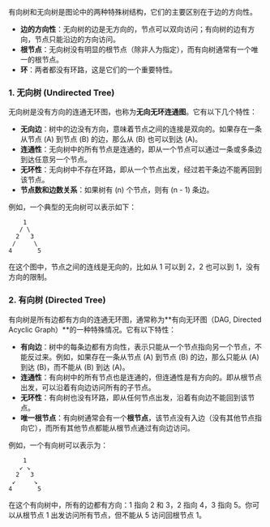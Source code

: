 有向树和无向树是图论中的两种特殊树结构，它们的主要区别在于边的方向性。
- **边的方向性**：无向树的边是无方向的，节点可以双向访问；有向树的边有方向，节点只能沿边的方向访问。
- **根节点**：无向树没有明显的根节点（除非人为指定），而有向树通常有一个唯一的根节点。
- **环**：两者都没有环路，这是它们的一个重要特性。
### 1. **无向树 (Undirected Tree)**

无向树是没有方向的连通无环图，也称为**无向无环连通图**。它有以下几个特性：
- **无向边**：树中的边没有方向，意味着节点之间的连接是双向的。如果存在一条从节点 \(A\) 到节点 \(B\) 的边，那么从 \(B\) 也可以到达 \(A\)。
- **连通性**：无向树中的所有节点是连通的，即从一个节点可以通过一条或多条边到达任意另一个节点。
- **无环性**：无向树中不存在环路，即从一个节点出发，经过若干条边不能再回到该节点。
- **节点数和边数关系**：如果树有 \(n\) 个节点，则有 \(n - 1\) 条边。

例如，一个典型的无向树可以表示如下：

```
    1
   / \
  2   3
 /     \
4       5
```

在这个图中，节点之间的连线是无向的，比如从 1 可以到 2，2 也可以到 1，没有方向的限制。

### 2. **有向树 (Directed Tree)**

有向树是所有边都有方向的连通无环图，通常称为**有向无环图（DAG, Directed Acyclic Graph）**的一种特殊情况。它有以下特性：
- **有向边**：树中的每条边都有方向性，表示只能从一个节点指向另一个节点，不能反过来。例如，如果存在一条从节点 \(A\) 到节点 \(B\) 的边，那么只能从 \(A\) 到达 \(B\)，而不能从 \(B\) 到达 \(A\)。
- **连通性**：有向树中的所有节点也是连通的，但连通性是有方向的。即从根节点出发，可以沿着有向边访问所有的子节点。
- **无环性**：有向树也没有环路，即从任何节点出发，沿着有向边不能回到该节点。
- **唯一根节点**：有向树通常会有一个**根节点**，该节点没有入边（没有其他节点指向它），而所有其他节点都能从根节点通过有向边访问。

例如，一个有向树可以表示为：

```
    1
   ↙ ↘
  2   3
 ↙     ↘
4       5
```

在这个有向树中，所有的边都有方向：1 指向 2 和 3，2 指向 4，3 指向 5。你可以从根节点 1 出发访问所有节点，但不能从 5 访问回根节点 1。


